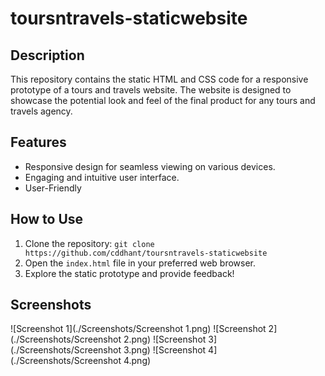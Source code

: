 # toursntravels-staticwebsite

## Description

This repository contains the static HTML and CSS code for a responsive prototype of a tours and travels website. The website is designed to showcase the potential look and feel of the final product for any tours and travels agency.

## Features

- Responsive design for seamless viewing on various devices.
- Engaging and intuitive user interface.
- User-Friendly

## How to Use

1. Clone the repository: `git clone https://github.com/cddhant/toursntravels-staticwebsite`
2. Open the `index.html` file in your preferred web browser.
3. Explore the static prototype and provide feedback!

## Screenshots

![Screenshot 1](./Screenshots/Screenshot 1.png)
![Screenshot 2](./Screenshots/Screenshot 2.png)
![Screenshot 3](./Screenshots/Screenshot 3.png)
![Screenshot 4](./Screenshots/Screenshot 4.png)
